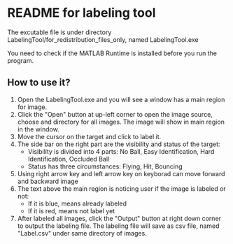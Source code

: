 # README for labeling tool

The excutable file is under directory LabelingTool/for_redistribution_files_only, named LabelingTool.exe

You need to check if the MATLAB Runtime is installed before you run the program.

## How to use it?

1. Open the LabelingTool.exe and you will see a window has a main region for image.
2. Click the "Open" button at up-left corner to open the image source, choose and directory for all images. The image will show in main region in the window.
3. Move the cursor on the target and click to label it.
4. The side bar on the right part are the visibility and status of the target:
    * Visibility is divided into 4 parts: No Ball, Easy Identification, Hard Identification, Occluded Ball
    * Status has three circumstances: Flying, Hit, Bouncing
5. Using right arrow key and left arrow key on keyborad can move forward and backward image
6. The text above the main region is noticing user if the image is labeled or not:
    * If it is blue, means already labeled
    * If it is red, means not label yet
7. After labeled all images, click the "Output" button at right down corner to output the labeling file. The labeling file will save as csv file, named "Label.csv" under same directory of images.